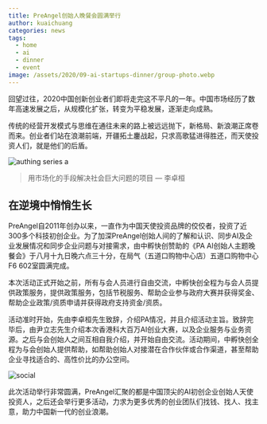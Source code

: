 ```yaml
---
title: PreAngel创始人晚餐会圆满举行
author: kuaichuang
categories: news
tags:
  - home
  - ai
  - dinner
  - event
image: /assets/2020/09-ai-startups-dinner/group-photo.webp
---
```


回望过往，2020中国创新创业者们即将走完这不平凡的一年。中国市场经历了数年高速发展之后，从规模化扩张，转变为平稳发展，逐渐走向成熟。

传统的经营开发模式与思维在通往未来的路上被远远抛下，新格局、新浪潮正席卷而来。创业者们站在浪潮前端，开疆拓土鏖战起，只求高歌猛进得胜还，而天使投资人们，就是他们的后盾。

![authing series a](/assets/2020/09-ai-startups-dinner/authing-sign.webp)

> 用市场化的手段解决社会巨大问题的项目
&mdash; 李卓桓

## 在逆境中悄悄生长

PreAngel自2011年创办以来，一直作为中国天使投资品牌的佼佼者，投资了近300多个科技初创企业。为了加深PreAngel创始人间的了解和认识、同步AI及企业发展情况和同步企业问题与对接需求，由中孵快创赞助的《PA AI创始人主题晚餐会》于八月十九日晚六点三十分，在局气（五道口购物中心店）五道口购物中心F6 602室圆满完成。

本次活动正式开始之前，所有与会人员进行自由交流，中孵快创全程为与会人员提供政策服务，提供政策服务，包括节税服务、帮助企业参与政府大赛并获得奖金、帮助企业政策/资质申请并获得政府支持资金/资质。

活动准时开始，先由李卓桓先生致辞，介绍PA情况，并且介绍活动主旨。致辞完毕后，由尹立志先生介绍本次香港科大百万AI创业大赛，以及企业服务与业务资源。之后与会创始人之间互相自我介绍，并开始自由交流。活动期间，中孵快创全程为与会创始人提供帮助，如帮助创始人对接潜在合作伙伴或合作渠道，甚至帮助企业寻找适合的、高性价比的办公空间。

![social](/assets/2020/09-ai-startups-dinner/social.webp)

此次活动举行非常圆满，PreAngel汇聚的都是中国顶尖的AI初创企业创始人天使投资人，之后还会举行更多活动，力求为更多优秀的创业团队们找钱、找人、找主意，助力中国新一代的创业浪潮。
